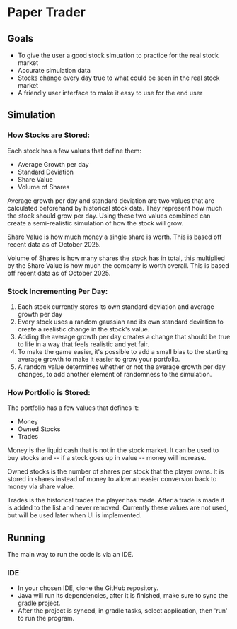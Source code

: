 # Paper Trader

## Goals

- To give the user a good stock simuation  to practice for the real stock market
- Accurate simulation data
- Stocks change every day true to what could be seen in the real stock market
- A friendly user interface to make it easy to use for the end user

## Simulation

### How Stocks are Stored:

Each stock has a few values that define them:

- Average Growth per day
- Standard Deviation
- Share Value
- Volume of Shares

Average growth per day and standard deviation are two values that are calculated beforehand by historical stock data.  They represent how much the stock should grow per day.  Using these two values combined can create a semi-realistic simulation  of how the stock will grow.

Share Value is how much money a single share is worth. This is based off recent data as of October 2025.

Volume of Shares is how many shares the stock has in total, this multiplied by the Share Value is how much the company is worth overall.  This is based off recent data as of October 2025.

### Stock Incrementing Per Day:

1. Each stock currently stores its own standard deviation and average growth per day
2. Every stock uses a random gaussian and its own standard deviation to create a realistic change in the stock's value.
3. Adding the average growth per day creates a change that should be true to life in a way that feels realistic and yet fair.
4. To make the game easier, it's possible to add a small bias to the starting average growth to make it easier to grow your portfolio.
5. A random value determines whether or not the average growth per day changes, to add another element of randomness to the simulation.

### How Portfolio is Stored:

The portfolio has a few values that defines it:

- Money
- Owned Stocks
- Trades

Money is the liquid cash that is not in the stock market.  It can be used to buy stocks and -- if a stock goes up in value -- money will increase.

Owned stocks is the number of shares per stock that the player owns.  It is stored in shares instead of money to allow an easier conversion back to money via share value.

Trades is the historical trades the player has made.  After a trade is made it is added to the list and never removed.  Currently these values are not used, but will be used later when UI is implemented.

## Running

The main way to run the code is via an IDE.

### IDE

- In your chosen IDE, clone the GitHub repository.
- Java will run its dependencies, after it is finished, make sure to sync the gradle project.
- After the project is synced, in gradle tasks, select application, then 'run' to run the program.